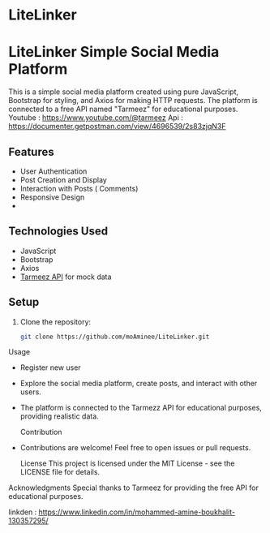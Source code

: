 # LiteLinker
# LiteLinker Simple Social Media Platform

This is a simple social media platform created using pure JavaScript, Bootstrap for styling, and Axios for making HTTP requests. The platform is connected to a free API 
named "Tarmeez" for educational purposes.
Youtube : https://www.youtube.com/@tarmeez
Api : https://documenter.getpostman.com/view/4696539/2s83zjqN3F
## Features

- User Authentication
- Post Creation and Display
- Interaction with Posts ( Comments)
- Responsive Design
- 

## Technologies Used

- JavaScript
- Bootstrap
- Axios
- [Tarmeez API]([https://tarmezz.com/](https://documenter.getpostman.com/view/4696539/2s83zjqN3F)) for mock data

## Setup

1. Clone the repository:

   ```bash
   git clone https://github.com/moAminee/LiteLinker.git

Usage
- Register new user
- Explore the social media platform, create posts, and interact with other users.
- The platform is connected to the Tarmezz API for educational purposes, providing realistic data.

  Contribution
- Contributions are welcome! Feel free to open issues or pull requests.

  License
This project is licensed under the MIT License - see the LICENSE file for details.

Acknowledgments
Special thanks to Tarmeez for providing the free API for educational purposes.

linkden : https://www.linkedin.com/in/mohammed-amine-boukhalit-130357295/
